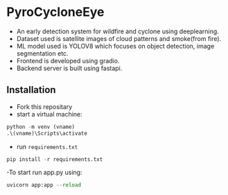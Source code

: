 # PyroCycloneEye

- An early detection system for wildfire and cyclone using deeplearning.
- Dataset used is satellite images of cloud patterns and smoke(from fire).
- ML model used is YOLOV8 which focuses on object detection, image segmentation etc.
- Frontend is developed using gradio.
- Backend server is built using fastapi.

## Installation
- Fork this repositary
- start a virtual machine:
```Python
python -m venv (vname)
.\(vname)\Scripts\activate
```
- run `requirements.txt`
```Python
pip install -r requirements.txt
```
-To start run app.py using:
```Python
uvicorn app:app --reload
```
